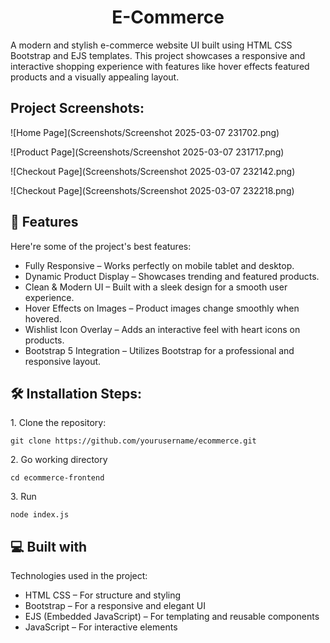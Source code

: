 <h1 align="center" id="title">E-Commerce</h1>

<p id="description">A modern and stylish e-commerce website UI built using HTML CSS Bootstrap and EJS templates. This project showcases a responsive and interactive shopping experience with features like hover effects featured products and a visually appealing layout.</p>

<h2>Project Screenshots:</h2>

![Home Page](Screenshots/Screenshot 2025-03-07 231702.png)

![Product Page](Screenshots/Screenshot 2025-03-07 231717.png)

![Checkout Page](Screenshots/Screenshot 2025-03-07 232142.png)

![Checkout Page](Screenshots/Screenshot 2025-03-07 232218.png)

  
  
<h2>🧐 Features</h2>

Here're some of the project's best features:

*   Fully Responsive – Works perfectly on mobile tablet and desktop.
*   Dynamic Product Display – Showcases trending and featured products.
*   Clean & Modern UI – Built with a sleek design for a smooth user experience.
*   Hover Effects on Images – Product images change smoothly when hovered.
*   Wishlist Icon Overlay – Adds an interactive feel with heart icons on products.
*   Bootstrap 5 Integration – Utilizes Bootstrap for a professional and responsive layout.

<h2>🛠️ Installation Steps:</h2>

<p>1. Clone the repository:</p>

```
git clone https://github.com/yourusername/ecommerce.git
```

<p>2. Go working directory</p>

```
cd ecommerce-frontend
```

<p>3. Run</p>

```
node index.js
```

  
  
<h2>💻 Built with</h2>

Technologies used in the project:

*   HTML CSS – For structure and styling
*   Bootstrap – For a responsive and elegant UI
*   EJS (Embedded JavaScript) – For templating and reusable components
*   JavaScript – For interactive elements
